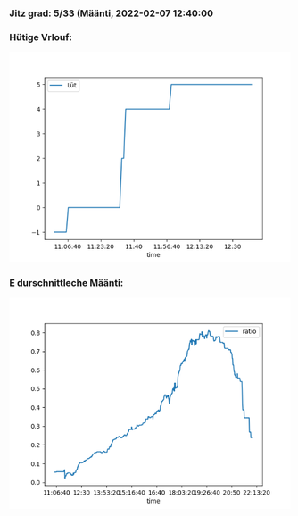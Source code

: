 ### Jitz grad: 5/33 (Määnti, 2022-02-07 12:40:00

### Hütige Vrlouf:
![Graph](Today.png)

### E durschnittleche Määnti:
![Graph](Määnti.png)